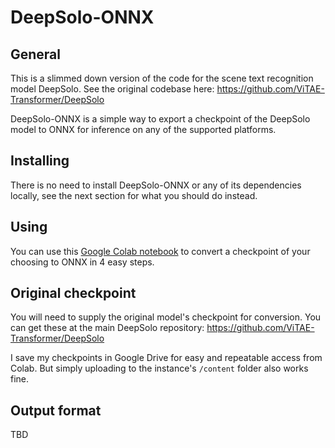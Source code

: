 # DeepSolo-ONNX


## General

This is a slimmed down version of the code for the scene text recognition
model DeepSolo. See the original codebase here: https://github.com/ViTAE-Transformer/DeepSolo

DeepSolo-ONNX is a simple way to export a checkpoint of the DeepSolo model to ONNX for
inference on any of the supported platforms.

## Installing

There is no need to install DeepSolo-ONNX or any of its dependencies locally, see the
next section for what you should do instead.

## Using

You can use this [Google Colab notebook](https://colab.research.google.com/drive/1oANvLQekE_6Equ_ld5W4lTR0Kpav09_Q?usp=sharing) to convert a checkpoint of your choosing
to ONNX in 4 easy steps.

## Original checkpoint

You will need to supply the original model's checkpoint for conversion. You can get these
at the main DeepSolo repository: https://github.com/ViTAE-Transformer/DeepSolo

I save my checkpoints in Google Drive for easy and repeatable access from Colab. But simply uploading to the instance's `/content` folder also works fine.

## Output format

TBD
 